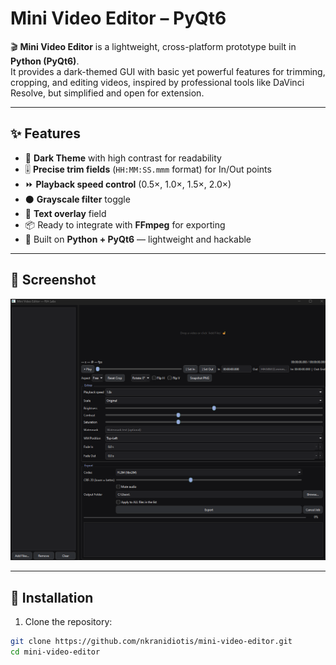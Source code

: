 # Mini Video Editor – PyQt6

🎬 **Mini Video Editor** is a lightweight, cross-platform prototype built in **Python (PyQt6)**.  
It provides a dark-themed GUI with basic yet powerful features for trimming, cropping, and editing videos, inspired by professional tools like DaVinci Resolve, but simplified and open for extension.

---

## ✨ Features

- 🖤 **Dark Theme** with high contrast for readability
- 🎚 **Precise trim fields** (`HH:MM:SS.mmm` format) for In/Out points
- ⏩ **Playback speed control** (0.5×, 1.0×, 1.5×, 2.0×)
- ⚫ **Grayscale filter** toggle
- 📝 **Text overlay** field
- 📦 Ready to integrate with **FFmpeg** for exporting
- 🚀 Built on **Python + PyQt6** — lightweight and hackable

---

## 📸 Screenshot

![Mini Video Editor UI](screenshot-mini-video-editor.png)


---

## 🔧 Installation

1. Clone the repository:

```bash
git clone https://github.com/nkranidiotis/mini-video-editor.git
cd mini-video-editor
